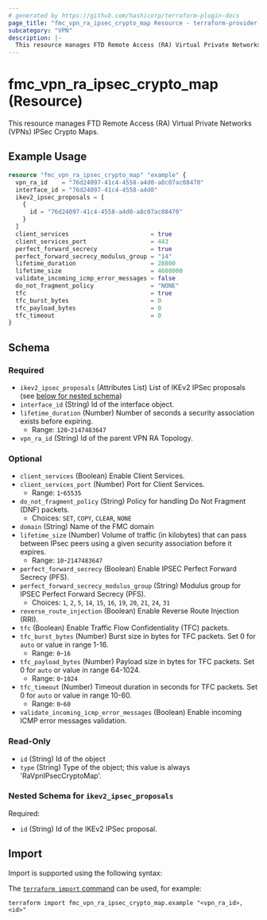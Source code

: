 ```yaml
---
# generated by https://github.com/hashicorp/terraform-plugin-docs
page_title: "fmc_vpn_ra_ipsec_crypto_map Resource - terraform-provider-fmc"
subcategory: "VPN"
description: |-
  This resource manages FTD Remote Access (RA) Virtual Private Networks (VPNs) IPSec Crypto Maps.
---
```


# fmc_vpn_ra_ipsec_crypto_map (Resource)

This resource manages FTD Remote Access (RA) Virtual Private Networks (VPNs) IPSec Crypto Maps.

## Example Usage

```terraform
resource "fmc_vpn_ra_ipsec_crypto_map" "example" {
  vpn_ra_id    = "76d24097-41c4-4558-a4d0-a8c07ac08470"
  interface_id = "76d24097-41c4-4558-a4d0"
  ikev2_ipsec_proposals = [
    {
      id = "76d24097-41c4-4558-a4d0-a8c07ac08470"
    }
  ]
  client_services                       = true
  client_services_port                  = 443
  perfect_forward_secrecy               = true
  perfect_forward_secrecy_modulus_group = "14"
  lifetime_duration                     = 28800
  lifetime_size                         = 4608000
  validate_incoming_icmp_error_messages = false
  do_not_fragment_policy                = "NONE"
  tfc                                   = true
  tfc_burst_bytes                       = 0
  tfc_payload_bytes                     = 0
  tfc_timeout                           = 0
}
```

<!-- schema generated by tfplugindocs -->
## Schema

### Required

- `ikev2_ipsec_proposals` (Attributes List) List of IKEv2 IPSec proposals (see [below for nested schema](#nestedatt--ikev2_ipsec_proposals))
- `interface_id` (String) Id of the interface object.
- `lifetime_duration` (Number) Number of seconds a security association exists before expiring.
  - Range: `120`-`2147483647`
- `vpn_ra_id` (String) Id of the parent VPN RA Topology.

### Optional

- `client_services` (Boolean) Enable Client Services.
- `client_services_port` (Number) Port for Client Services.
  - Range: `1`-`65535`
- `do_not_fragment_policy` (String) Policy for handling Do Not Fragment (DNF) packets.
  - Choices: `SET`, `COPY`, `CLEAR`, `NONE`
- `domain` (String) Name of the FMC domain
- `lifetime_size` (Number) Volume of traffic (in kilobytes) that can pass between IPsec peers using a given security association before it expires.
  - Range: `10`-`2147483647`
- `perfect_forward_secrecy` (Boolean) Enable IPSEC Perfect Forward Secrecy (PFS).
- `perfect_forward_secrecy_modulus_group` (String) Modulus group for IPSEC Perfect Forward Secrecy (PFS).
  - Choices: `1`, `2`, `5`, `14`, `15`, `16`, `19`, `20`, `21`, `24`, `31`
- `reverse_route_injection` (Boolean) Enable Reverse Route Injection (RRI).
- `tfc` (Boolean) Enable Traffic Flow Confidentiality (TFC) packets.
- `tfc_burst_bytes` (Number) Burst size in bytes for TFC packets. Set 0 for `auto` or value in range 1-16.
  - Range: `0`-`16`
- `tfc_payload_bytes` (Number) Payload size in bytes for TFC packets. Set 0 for `auto` or value in range 64-1024.
  - Range: `0`-`1024`
- `tfc_timeout` (Number) Timeout duration in seconds for TFC packets. Set 0 for `auto` or value in range 10-60.
  - Range: `0`-`60`
- `validate_incoming_icmp_error_messages` (Boolean) Enable incoming ICMP error messages validation.

### Read-Only

- `id` (String) Id of the object
- `type` (String) Type of the object; this value is always 'RaVpnIPsecCryptoMap'.

<a id="nestedatt--ikev2_ipsec_proposals"></a>
### Nested Schema for `ikev2_ipsec_proposals`

Required:

- `id` (String) Id of the IKEv2 IPSec proposal.

## Import

Import is supported using the following syntax:

The [`terraform import` command](https://developer.hashicorp.com/terraform/cli/commands/import) can be used, for example:

```shell
terraform import fmc_vpn_ra_ipsec_crypto_map.example "<vpn_ra_id>,<id>"
```
